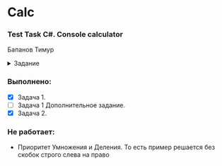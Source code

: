 # Calc
### Test Task С#. Console calculator
Бапанов Тимур
<details>
  <summary>Задание</summary>
  
### Задача 1: (Обязательна для выполнения)
Написать программу, имитирующую калькулятор, выполняющую сложение, вычитание, умножение, деление чисел, представленных в виде десятичных дробей в столбик. Можно использовать любые технологии и паттерны из стека технологий. Можно консольное приложение, можно ASP.NET. Реализация тоже может быть разной, приветствуется использование паттернов, модульность, наличие тестов. 
### Дополнительное задание: (Не обязателен для выполнения)
Показать решение по шагам, с возможностью движения по решению вперёд и назад.
### Задача 2*: (Не обязательна для выполнения)
Написать программу, имитирующую калькулятор. Вводится выражение в строку со скобками и знаками операций. И под ним в столбик выполняются операции по решению примера. Это необходимо сделать поэтапно. Можно делать консольное приложение, использовать WPF или  ASP.NET.
</details>

### Выполнено:

- [x] Задача 1.
- [ ] Задача 1 Дополнительное задание.
- [x] Задача 2.

### Не работает:
- Приоритет Умножения и Деления. То есть пример решается без скобок строго слева на право
